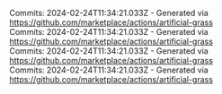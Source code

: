 Commits: 2024-02-24T11:34:21.033Z - Generated via https://github.com/marketplace/actions/artificial-grass
<br>
Commits: 2024-02-24T11:34:21.033Z - Generated via https://github.com/marketplace/actions/artificial-grass
<br>
Commits: 2024-02-24T11:34:21.033Z - Generated via https://github.com/marketplace/actions/artificial-grass
<br>
Commits: 2024-02-24T11:34:21.033Z - Generated via https://github.com/marketplace/actions/artificial-grass
<br>
